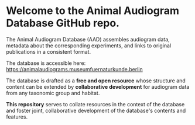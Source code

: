 # Welcome to the Animal Audiogram Database GitHub repo.
The Animal Audiogram Database (AAD) assembles audiogram data, metadata about the corresponding experiments, and links to original publications in a consistent format.

The database is accessible here: https://animalaudiograms.museumfuernaturkunde.berlin

The database is drafted as a **free and open resource** whose structure and content can be extended by **collaborative development** for audiogram data from any taxonomic group and habitat.

**This repository** serves to collate resources in the context of the database and foster joint, collaborative development of the database's contents and features.

